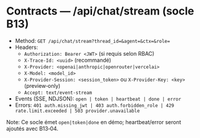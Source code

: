 # Contracts — /api/chat/stream (socle B13)

- Method: `GET /api/chat/stream?thread_id=&agent=&ctx=&role=`
- Headers:
  - `Authorization: Bearer <JWT>` (si requis selon RBAC)
  - `X-Trace-Id: <uuid>` (recommandé)
  - `X-Provider: <openai|anthropic|openrouter|vercelai>`
  - `X-Model: <model_id>`
  - `X-Provider-Session: <session_token>` ou `X-Provider-Key: <key>` (preview‑only)
  - `Accept: text/event-stream`
- Events (SSE, NDJSON): `open | token | heartbeat | done | error`
- Errors: `401 auth.missing_jwt | 403 auth.forbidden_role | 429 rate.limit.exceeded | 503 provider.unavailable`

Note: Ce socle émet `open|token|done` en démo; heartbeat/error seront ajoutés avec B13‑04.
